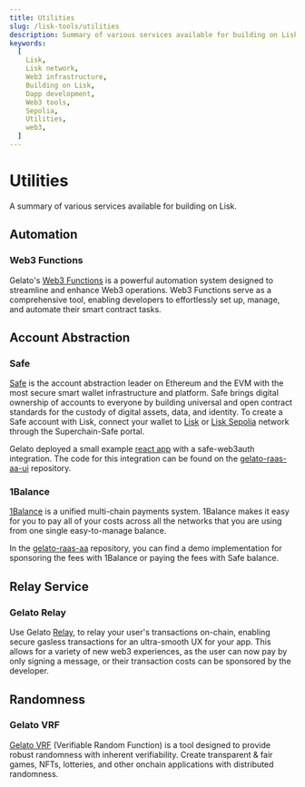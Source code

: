 ```yaml
---
title: Utilities
slug: /lisk-tools/utilities
description: Summary of various services available for building on Lisk.
keywords:
  [
    Lisk,
    Lisk network,
    Web3 infrastructure,
    Building on Lisk,
    Dapp development,
    Web3 tools,
    Sepolia,
    Utilities,
    web3,
  ]
---
```


# Utilities

A summary of various services available for building on Lisk.

## Automation
### Web3 Functions

Gelato's [Web3 Functions](https://www.gelato.network/web3-functions) is a powerful automation system designed to streamline and enhance Web3 operations.
Web3 Functions serve as a comprehensive tool, enabling developers to effortlessly set up, manage, and automate their smart contract tasks.

## Account Abstraction

### Safe 
[Safe](https://docs.safe.global) is the account abstraction leader on Ethereum and the EVM with the most secure smart wallet infrastructure and platform.
Safe brings digital ownership of accounts to everyone by building universal and open contract standards for the custody of digital assets, data, and identity.
To create a Safe account with Lisk, connect your wallet to [Lisk](https://safe.optimism.io/welcome?chain=lisk) or [Lisk Sepolia](https://safe.optimism.io/welcome?chain=lisksep) network through the Superchain-Safe portal.

Gelato deployed a small example [react app](https://gelato-raas-aa.web.app/) with a safe-web3auth integration.
The code for this integration can be found on the [gelato-raas-aa-ui](https://github.com/gelatodigital/gelato-raas-aa-ui) repository.

### 1Balance

[1Balance](https://docs.gelato.network/web3-services/1balance) is a unified multi-chain payments system.
1Balance makes it easy for you to pay all of your costs across all the networks that you are using from one single easy-to-manage balance.

In the [gelato-raas-aa](https://github.com/gelatodigital/gelato-raas-aa) repository, you can find a demo implementation for sponsoring the fees with 1Balance or paying the fees with Safe balance.

## Relay Service

### Gelato Relay

Use Gelato [Relay](https://www.gelato.network/relay), to relay your user's transactions on-chain, enabling secure gasless transactions for an ultra-smooth UX for your app.
This allows for a variety of new web3 experiences, as the user can now pay by only signing a message, or their transaction costs can be sponsored by the developer.

## Randomness

### Gelato VRF
[Gelato VRF](https://www.gelato.network/vrf) (Verifiable Random Function) is a tool designed to provide robust randomness with inherent verifiability.
Create transparent & fair games, NFTs, lotteries, and other onchain applications with distributed randomness.
